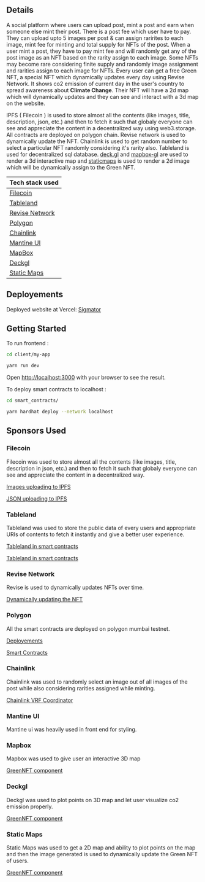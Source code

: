 ## Details

A social platform where users can upload post, mint a post and earn when someone else mint their post. There is a post fee which user have to pay. They can upload upto 5 images per post & can assign rarirites to each image, mint fee for minting and total supply for NFTs of the post. When a user mint a post, they have to pay mint fee and will randomly get any of the post image as an NFT based on the rarity assign to each image. Some NFTs may become rare considering finite supply and randomly image assignment and rarities assign to each image for NFTs. Every user can get a free Green NFT, a special NFT which dynamically updates every day using Revise Network. It shows co2 emission of current day in the user's country to spread awareness about **Climate Change**. Their NFT will have a 2d map which will dynamically updates and they can see and interact with a 3d map on the website.

IPFS ( Filecoin ) is used to store almost all the contents (like images, title, description, json, etc.) and then to fetch it such that globaly everyone can see and appreciate the content in a decentralized way using web3.storage. All contracts are deployed on polygon chain. Revise network is used to dynamically update the NFT. Chainlink is used to get random number to select a particular NFT randomly considering it's rarity also. Tableland is used for decentralized sql database.
[deck.gl](https://deck.gl/) and [mapbox-gl](https://docs.mapbox.com/mapbox-gl-js/api/) are used to render a 3d interactive map and [staticmaps](https://github.com/komoot/staticmap) is used to render a 2d image which will be dynamically assign to the Green NFT.

| Tech stack used                   |
| --------------------------------- |
| [Filecoin](#filecoin)             |
| [Tableland](#tableland)           |
| [Revise Network](#revise-network) |
| [Polygon](#polygon)               |
| [Chainlink](#chainlink)           |
| [Mantine UI](#mantine-ui)         |
| [MapBox](#mapbox)                 |
| [Deckgl](#deckgl)                 |
| [Static Maps](#static-maps)       |

## Deployements

Deployed website at Vercel: [Sigmator](https://sigmator.vercel.app/)

## Getting Started

To run frontend :

```bash
cd client/my-app

yarn run dev
```

Open [http://localhost:3000](http://localhost:3000) with your browser to see the result.

To deploy smart contracts to localhost :

```bash
cd smart_contracts/

yarn hardhat deploy --network localhost
```

## Sponsors Used

### Filecoin

Filecoin was used to store almost all the contents (like images, title, description in json, etc.) and then to fetch it such that globaly everyone can see and appreciate the content in a decentralized way.

[Images uploading to IPFS](https://github.com/Ahmed-Aghadi/sigmator/blob/main/client/my-app/pages/api/image-upload-ipfs.js)

[JSON uploading to IPFS](https://github.com/Ahmed-Aghadi/sigmator/blob/main/client/my-app/pages/api/json-upload-ipfs.js)

### Tableland

Tableland was used to store the public data of every users and appropriate URIs of contents to fetch it instantly and give a better user experience.

[Tableland in smart contracts](https://github.com/Ahmed-Aghadi/sigmator/blob/main/smart_contracts/contracts/SigmatorNFTTableland.sol)

[Tableland in smart contracts](https://github.com/Ahmed-Aghadi/sigmator/blob/main/smart_contracts/contracts/SigmatorClimateNFT.sol)

### Revise Network

Revise is used to dynamically updates NFTs over time.

[Dynamically updating the NFT](https://github.com/Ahmed-Aghadi/sigmator/blob/main/client/my-app/pages/api/setImage.js)

### Polygon

All the smart contracts are deployed on polygon mumbai testnet.

[Deployements](https://github.com/Ahmed-Aghadi/sigmator/tree/main/smart_contracts/deployments/mumbai)

[Smart Contracts](https://github.com/Ahmed-Aghadi/sigmator/tree/main/smart_contracts/contracts)

### Chainlink

Chainlink was used to randomly select an image out of all images of the post while also considering rarities assigned while minting.

[Chainlink VRF Coordinator](https://github.com/Ahmed-Aghadi/sigmator/blob/main/smart_contracts/contracts/SigmatorNFTHandle.sol)

### Mantine UI

Mantine ui was heavily used in front end for styling.

### Mapbox

Mapbox was used to give user an interactive 3D map

[GreenNFT component](https://github.com/Ahmed-Aghadi/sigmator/blob/main/client/my-app/components/GreenNFT.js#L142)

### Deckgl

Deckgl was used to plot points on 3D map and let user visualize co2 emission properly.

[GreenNFT component](https://github.com/Ahmed-Aghadi/sigmator/blob/main/client/my-app/components/GreenNFT.js#L135)

### Static Maps

Static Maps was used to get a 2D map and ability to plot points on the map and then the image generated is used to dynamically update the Green NFT of users.

[GreenNFT component](https://github.com/Ahmed-Aghadi/sigmator/blob/main/client/my-app/components/GreenNFT.js#L135)
